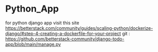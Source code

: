 # Python_App

for python django app visit this site
https://betterstack.com/community/guides/scaling-python/dockerize-django/#step-4-creating-a-dockerfile-for-your-project
git : https://github.com/betterstack-community/django-todo-app/blob/main/manage.py
